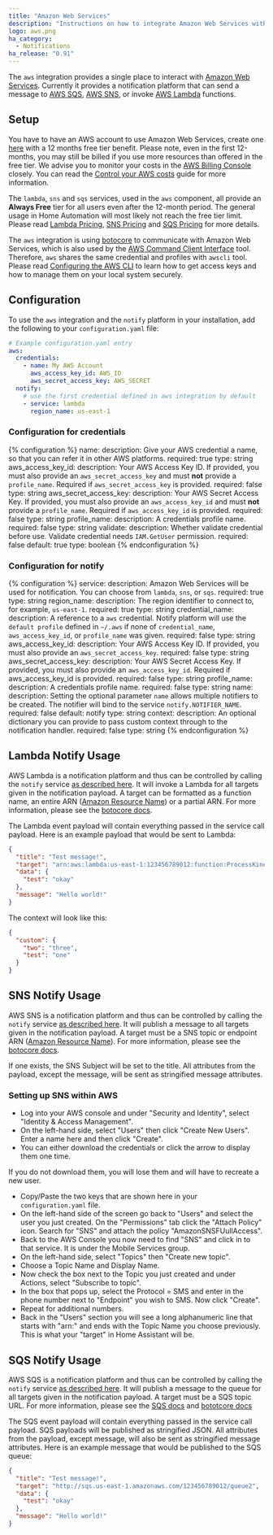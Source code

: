 ```yaml
---
title: "Amazon Web Services"
description: "Instructions on how to integrate Amazon Web Services with Home Assistant."
logo: aws.png
ha_category:
  - Notifications
ha_release: "0.91"
---
```


The `aws` integration provides a single place to interact with [Amazon Web Services](https://aws.amazon.com/). Currently it provides a notification platform that can send a message to [AWS SQS](https://aws.amazon.com/sqs/), [AWS SNS](https://aws.amazon.com/sns/), or invoke [AWS Lambda](https://aws.amazon.com/lambda/) functions.

## Setup

You have to have an AWS account to use Amazon Web Services, create one [here](https://aws.amazon.com/free/) with a 12 months free tier benefit. Please note, even in the first 12-months, you may still be billed if you use more resources than offered in the free tier. We advise you to monitor your costs in the [AWS Billing Console](https://console.aws.amazon.com/billing/) closely. You can read the [Control your AWS costs](https://aws.amazon.com/getting-started/tutorials/control-your-costs-free-tier-budgets/) guide for more information.

The `lambda`, `sns` and `sqs` services, used in the `aws` component, all provide an **Always Free** tier for all users even after the 12-month period. The general usage in Home Automation will most likely not reach the free tier limit. Please read [Lambda Pricing](https://aws.amazon.com/lambda/pricing/), [SNS Pricing](https://aws.amazon.com/sns/pricing/) and [SQS Pricing](https://aws.amazon.com/sqs/pricing/) for more details.

The `aws` integration is using [botocore](https://botocore.amazonaws.com/v1/documentation/api/latest/index.html) to communicate with Amazon Web Services, which is also used by the [AWS Command Client Interface](https://aws.amazon.com/cli/) tool. Therefore, `aws` shares the same credential and profiles with `awscli` tool. Please read [Configuring the AWS CLI](https://docs.aws.amazon.com/cli/latest/userguide/cli-chap-configure.html) to learn how to get access keys and how to manage them on your local system securely.

## Configuration

To use the `aws` integration and the `notify` platform in your installation, add the following to your `configuration.yaml` file:

```yaml
# Example configuration.yaml entry
aws:
  credentials:
    - name: My AWS Account
      aws_access_key_id: AWS_ID
      aws_secret_access_key: AWS_SECRET
  notify:
    # use the first credential defined in aws integration by default
    - service: lambda
      region_name: us-east-1
```

### Configuration for credentials

{% configuration %}
name:
  description: Give your AWS credential a name, so that you can refer it in other AWS platforms.
  required: true
  type: string
aws_access_key_id:
  description: Your AWS Access Key ID. If provided, you must also provide an `aws_secret_access_key` and must **not** provide a `profile_name`. Required if `aws_secret_access_key` is provided.
  required: false
  type: string
aws_secret_access_key:
  description: Your AWS Secret Access Key. If provided, you must also provide an `aws_access_key_id` and must **not** provide a `profile_name`. Required if `aws_access_key_id` is provided.
  required: false
  type: string
profile_name:
  description: A credentials profile name.
  required: false
  type: string
validate:
  description: Whether validate credential before use. Validate credential needs `IAM.GetUser` permission.
  required: false
  default: true
  type: boolean
{% endconfiguration %}

### Configuration for notify

{% configuration %}
service:
  description: Amazon Web Services will be used for notification. You can choose from `lambda`, `sns`, or `sqs`.
  required: true
  type: string
region_name:
  description: The region identifier to connect to, for example, `us-east-1`.
  required: true
  type: string
credential_name:
  description: A reference to a `aws` credential. Notify platform will use the `default profile` defined in `~/.aws` if none of `credential_name`, `aws_access_key_id`, or `profile_name` was given.
  required: false
  type: string
aws_access_key_id:
  description: Your AWS Access Key ID. If provided, you must also provide an `aws_secret_access_key`.
  required: false
  type: string
aws_secret_access_key:
  description: Your AWS Secret Access Key. If provided, you must also provide an `aws_access_key_id`. Required if aws_access_key_id is provided.
  required: false
  type: string
profile_name:
  description: A credentials profile name.
  required: false
  type: string
name:
  description: Setting the optional parameter `name` allows multiple notifiers to be created. The notifier will bind to the service `notify.NOTIFIER_NAME`.
  required: false
  default: notify
  type: string
context:
  description: An optional dictionary you can provide to pass custom context through to the notification handler.
  required: false
  type: string
{% endconfiguration %}

## Lambda Notify Usage

AWS Lambda is a notification platform and thus can be controlled by calling the `notify` service [as described here](/components/notify/). It will invoke a Lambda for all targets given in the notification payload. A target can be formatted as a function name, an entire ARN ([Amazon Resource Name](http://docs.aws.amazon.com/general/latest/gr/aws-arns-and-namespaces.html)) or a partial ARN. For more information, please see the [botocore docs](https://botocore.amazonaws.com/v1/documentation/api/latest/reference/services/lambda.html#Lambda.Client.invoke).

The Lambda event payload will contain everything passed in the service call payload. Here is an example payload that would be sent to Lambda:

```json
{
  "title": "Test message!",
  "target": "arn:aws:lambda:us-east-1:123456789012:function:ProcessKinesisRecords",
  "data": {
    "test": "okay"
  },
  "message": "Hello world!"
}
```

The context will look like this:

```json
{
  "custom": {
    "two": "three",
    "test": "one"
  }
}
```

## SNS Notify Usage

AWS SNS is a notification platform and thus can be controlled by calling the `notify` service [as described here](/components/notify/). It will publish a message to all targets given in the notification payload. A target must be a SNS topic or endpoint ARN ([Amazon Resource Name](http://docs.aws.amazon.com/general/latest/gr/aws-arns-and-namespaces.html)). For more information, please see the [botocore docs](https://botocore.amazonaws.com/v1/documentation/api/latest/reference/services/sns.html#SNS.Client.publish).

If one exists, the SNS Subject will be set to the title. All attributes from the payload, except the message, will be sent as stringified message attributes.

### Setting up SNS within AWS

- Log into your AWS console and under "Security and Identity", select "Identity & Access Management".
- On the left-hand side, select "Users" then click "Create New Users". Enter a name here and then click "Create". 
- You can either download the credentials or click the arrow to display them one time.

<div class='note warning'>
If you do not download them, you will lose them and will have to recreate a new user.
</div>

- Copy/Paste the two keys that are shown here in your `configuration.yaml` file.
- On the left-hand side of the screen go back to "Users" and select the user you just created. On the "Permissions" tab click the "Attach Policy" icon. Search for "SNS" and attach the policy "AmazonSNSFUullAccess".
- Back to the AWS Console you now need to find "SNS" and click in to that service. It is under the Mobile Services group.
- On the left-hand side, select "Topics" then "Create new topic".
- Choose a Topic Name and Display Name.
- Now check the box next to the Topic you just created and under Actions, select "Subscribe to topic".
- In the box that pops up, select the Protocol = SMS and enter in the phone number next to "Endpoint" you wish to SMS. Now click "Create".
- Repeat for additional numbers.
- Back in the "Users" section you will see a long alphanumeric line that starts with "arn:" and ends with the Topic Name you choose previously. This is what your "target" in Home Assistant will be.

## SQS Notify Usage

AWS SQS is a notification platform and thus can be controlled by calling the `notify` service [as described here](/components/notify/). It will publish a message to the queue for all targets given in the notification payload. A target must be a SQS topic URL. For more information, please see the [SQS docs](http://docs.aws.amazon.com/AWSSimpleQueueService/latest/SQSDeveloperGuide/ImportantIdentifiers.html) and [bototcore docs](https://botocore.amazonaws.com/v1/documentation/api/latest/reference/services/sqs.html#SQS.Client.send_message)

The SQS event payload will contain everything passed in the service call payload. SQS payloads will be published as stringified JSON. All attributes from the payload, except message, will also be sent as stringified message attributes. Here is an example message that would be published to the SQS queue:

```json
{
  "title": "Test message!",
  "target": "http://sqs.us-east-1.amazonaws.com/123456789012/queue2",
  "data": {
    "test": "okay"
  },
  "message": "Hello world!"
}
```
